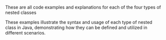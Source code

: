 These are all code examples and explanations for each of the four types of nested classes

These examples illustrate the syntax and usage of each type of nested class in Java, demonstrating how they can be defined and utilized in different scenarios.
